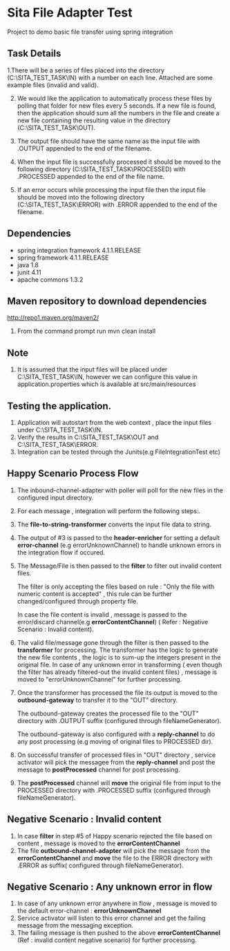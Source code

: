 # Sita File Adapter Test
Project to demo basic file transfer using spring integration 

## Task Details 

1.There will be a series of files placed into the directory (C:\SITA_TEST_TASK\IN) with a number on each line.  Attached are some 
  example files   (invalid and valid).  

2. We would like the application to automatically process these files by polling that folder for new files every 5 seconds.
   If a new file is found, then the application should sum all the numbers in the file and create a new file containing the resulting
   value in the directory (C:\SITA_TEST_TASK\OUT). 

3. The output file should have the same name as the input file with .OUTPUT appended to the end of the filename. 

4. When the input file is successfully processed it should be moved to the following directory (C:\SITA_TEST_TASK\PROCESSED) 
   with .PROCESSED appended to the end of the file name. 

4. If an error occurs while processing the input file then the input file should be moved into the following directory 
   (C:\SITA_TEST_TASK\ERROR) with .ERROR appended to the end of the filename. 

## Dependencies
* spring integration framework 4.1.1.RELEASE
* spring framework 4.1.1.RELEASE
* java 1.8
* junit 4.11
* apache commons 1.3.2


## Maven repository to download dependencies
http://repo1.maven.org/maven2/

1. From the command prompt run mvn clean install

## Note
1. It is assumed that the input files will be placed under C:\SITA_TEST_TASK\IN, however we can configure this value in application.properties which is available at src/main/resources

## Testing the application.
1. Application will autostart from the web context , place the input files under C:\SITA_TEST_TASK\IN.
2. Verify the results in C:\SITA_TEST_TASK\OUT and C:\SITA_TEST_TASK\ERROR.
3. Integration can be tested through the Junits(e.g FileIntegrationTest etc)

## Happy Scenario Process Flow
1. The inbound-channel-adapter with poller will poll for the new files in the configured input directory.
2. For each message , integration will perform the following steps:.
3.  The __file-to-string-transformer__ converts the input file data to string.
4.  The output of #3 is passed to the __header-enricher__ for setting a default __error-channel__ (e.g errorUnknownChannel) to 
    handle  unknown errors in the integration flow if occured.
5.  The Message/File is then passed to the __filter__ to filter out invalid content files.

    The filter is only accepting the files based on rule : "Only the file with numeric content is accepted" , this rule can be 
    further changed/configured through property file.

    In case the file content is invalid , message is passed to the error/discard channel(e.g __errorContentChannel__) 
    ( Refer : Negative   Scenario : Invalid content).

6.  The valid file/message gone through the filter is then passed to the  __transformer__ for processing.
    The transformer has the logic to generate the new file contents , the logic is to sum-up the integers present in the original file.
    In case of any unknown error in transforming ( even though the filter has already filtered-out the invalid content files) , message 
    is moved to "errorUnknownChannel" for further processing.

7. Once the transformer has processed the file its output is moved to the __outbound-gateway__ to transfer it to the "OUT" directory.

   The outbound-gateway creates the processed file to the "OUT" directory with .OUTPUT suffix (configured through fileNameGenerator).

   The outbound-gateway is also configured with a __reply-channel__ to do any post processing (e.g moving of original files to 
   PROCESSED dir).
 
8. On successful transfer of processed files in "OUT" directory , service activator will pick the messagee from the __reply-channel__ 
   and post the message to __postProcessed__ channel for post processing.
9. The __postProcessed__ channel will __move__ the original file from input to the PROCESSED directory with .PROCESSED suffix (configured through fileNameGenerator).
 

## Negative   Scenario : Invalid content

1. In case __filter__ in step #5 of Happy scenario rejected the file based on content , message is moved to the __errorContentChannel__
2. The file __outbound-channel-adapter__ will pick the message from the __errorContentChannel__ and __move__ the file to the ERROR directory with .ERROR as suffix( configured through fileNameGenerator).

## Negative Scenario : Any unknown error in flow
1. In case of any unknown error anywhere in flow , message is moved to the default error-channel : __errorUnknownChannel__
2. Service activator will listen to this error channel and get the failing message from the messaging exception.
3. The failing message is then pushed to the above __errorContentChannel__ (Ref : invalid content negative scenario) for further processing. 
